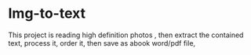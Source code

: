 # Img-to-text

This project is reading high definition photos , then extract the contained text, process it, order it, then save as abook word/pdf file,

